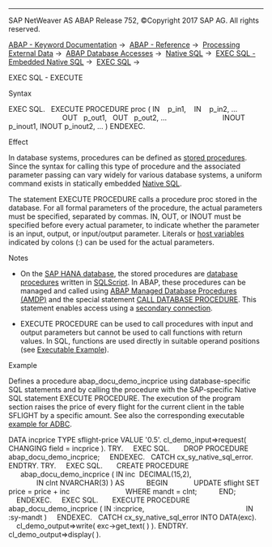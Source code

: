   

* * *

SAP NetWeaver AS ABAP Release 752, ©Copyright 2017 SAP AG. All rights reserved.

[ABAP - Keyword Documentation](javascript:call_link\('abenabap.htm'\)) →  [ABAP - Reference](javascript:call_link\('abenabap_reference.htm'\)) →  [Processing External Data](javascript:call_link\('abenabap_language_external_data.htm'\)) →  [ABAP Database Accesses](javascript:call_link\('abenabap_sql.htm'\)) →  [Native SQL](javascript:call_link\('abennative_sql.htm'\)) →  [EXEC SQL - Embedded Native SQL](javascript:call_link\('abennativesql.htm'\)) →  [EXEC SQL](javascript:call_link\('abapexec.htm'\)) → 

EXEC SQL - EXECUTE

Syntax

EXEC SQL.
  EXECUTE PROCEDURE proc ( IN    p\_in1,    IN    p\_in2, ...
                           OUT   p\_out1,   OUT   p\_out2, ...
                           INOUT p\_inout1, INOUT p\_inout2, ... )
ENDEXEC.

Effect

In database systems, procedures can be defined as [stored procedures](javascript:call_link\('abenstored_procedure_glosry.htm'\) "Glossary Entry"). Since the syntax for calling this type of procedure and the associated parameter passing can vary widely for various database systems, a uniform command exists in statically embedded [Native SQL](javascript:call_link\('abennative_sql_glosry.htm'\) "Glossary Entry").

The statement EXECUTE PROCEDURE calls a procedure proc stored in the database. For all formal parameters of the procedure, the actual parameters must be specified, separated by commas. IN, OUT, or INOUT must be specified before every actual parameter, to indicate whether the parameter is an input, output, or input/output parameter. Literals or [host variables](javascript:call_link\('abapexec_host.htm'\)) indicated by colons (:) can be used for the actual parameters.

Notes

-   On the [SAP HANA database](javascript:call_link\('abenhana_database_glosry.htm'\) "Glossary Entry"), the stored procedures are [database procedures](javascript:call_link\('abendatabase_procedure_glosry.htm'\) "Glossary Entry") written in [SQLScript](javascript:call_link\('abensql_script_glosry.htm'\) "Glossary Entry"). In ABAP, these procedures can be managed and called using [ABAP Managed Database Procedures (AMDP)](javascript:call_link\('abenamdp.htm'\)) and the special statement [CALL DATABASE PROCEDURE](javascript:call_link\('abapcall_database_procedure.htm'\)). This statement enables access using a [secondary connection](javascript:call_link\('abensecondary_db_connection_glosry.htm'\) "Glossary Entry").
    
-   EXECUTE PROCEDURE can be used to call procedures with input and output parameters but cannot be used to call functions with return values. In SQL, functions are used directly in suitable operand positions (see [Executable Example](javascript:call_link\('abenexec_sql_db_function_abexa.htm'\))).
    

Example

Defines a procedure abap\_docu\_demo\_incprice using database-specific SQL statements and by calling the procedure with the SAP-specific Native SQL statement EXECUTE PROCEDURE. The execution of the program section raises the price of every flight for the current client in the table SFLIGHT by a specific amount. See also the corresponding executable [example for ADBC](javascript:call_link\('abenadbc_procedure_abexa.htm'\)).

DATA incprice TYPE sflight-price VALUE '0.5'.
cl\_demo\_input=>request( CHANGING field = incprice ).
TRY.
    EXEC SQL.
      DROP PROCEDURE abap\_docu\_demo\_incprice;
    ENDEXEC.
  CATCH cx\_sy\_native\_sql\_error.
ENDTRY.
TRY.
    EXEC SQL.
      CREATE PROCEDURE
        abap\_docu\_demo\_incprice ( IN inc  DECIMAL(15,2),
                                  IN clnt NVARCHAR(3) ) AS
          BEGIN
            UPDATE sflight SET price = price + inc
                           WHERE mandt = clnt;
          END;
    ENDEXEC.
    EXEC SQL.
      EXECUTE PROCEDURE abap\_docu\_demo\_incprice ( IN :incprice,
                                                  IN :sy-mandt )
    ENDEXEC.
  CATCH cx\_sy\_native\_sql\_error INTO DATA(exc).
    cl\_demo\_output=>write( exc->get\_text( ) ).
ENDTRY.
cl\_demo\_output=>display( ).